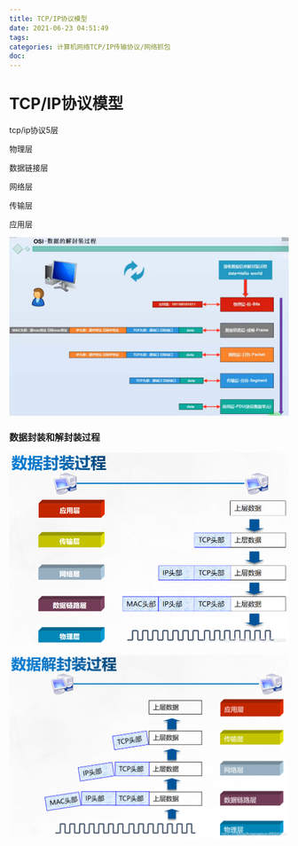 ```yaml
---
title: TCP/IP协议模型
date: 2021-06-23 04:51:49
tags:
categories: 计算机网络TCP/IP传输协议/网络抓包
doc:
---
```


# TCP/IP协议模型

tcp/ip协议5层

物理层

数据链接层

网络层

传输层

应用层



![1624395408699](/images/javawz/1624395408699.png)

### 数据封装和解封装过程

 ![数据封装过程](/images/javawz/20210303141707592.png) 

 ![数据解封装过程](/images/javawz/20210303142309447.png) 